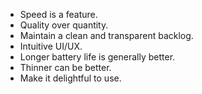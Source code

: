 * Speed is a feature.
* Quality over quantity.
* Maintain a clean and transparent backlog.
* Intuitive UI/UX.
* Longer battery life is generally better.
* Thinner can be better.
* Make it delightful to use.